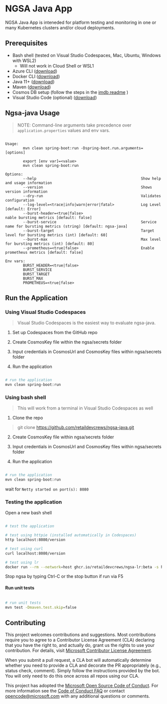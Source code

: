 # NGSA Java App

NGSA Java App is inteneded for platform testing and monitoring in one or many Kubernetes clusters and/or cloud deployments.

## Prerequisites

- Bash shell (tested on Visual Studio Codespaces, Mac, Ubuntu, Windows with WSL2)
  - Will not work in Cloud Shell or WSL1
- Azure CLI ([download](https://docs.microsoft.com/en-us/cli/azure/install-azure-cli?view=azure-cli-latest))
- Docker CLI ([download](https://docs.docker.com/install/))
- Java 11+ ([download](https://www.azul.com/downloads/?package=jdk))
- Maven ([download](https://maven.apache.org/download.cgi))
- Cosmos DB setup (follow the steps in the [imdb readme](https://github.com/retaildevcrews/imdb.git) )
- Visual Studio Code (optional) ([download](https://code.visualstudio.com/download))

## Ngsa-java Usage

> NOTE: Command-line arguments take precedence over `application.properties` values and env vars.

```text

Usage:
        mvn clean spring-boot:run -Dspring-boot.run.arguments=[options]
        
        export [env var]=<value>
        mvn clean spring-boot:run

Options: 
        --help                                               Show help and usage information
        --version                                            Shows version information
        --dry-run                                            Validates configuration
        --log-level=<trace|info|warn|error|fatal>            Log Level [default: Error]
        --burst-header=<true|false>                                      nable bursting metrics [default: false]
        --burst-service                                      Service name for bursting metrics (string) [default: ngsa-java]
        --burst-target                                       Target level for bursting metrics (int) [default: 60]
        --burst-max                                          Max level for bursting metrics (int) [default: 80]
        --prometheus=<true|false>                            Enable prometheus metrics [default: false]
              
Env vars:
        BURST_HEADER=<true|false>
        BURST_SERVICE                                        
        BURST_TARGET                                         
        BURST_MAX                                            
        PROMETHEUS=<true|false>                              
```

## Run the Application

### Using Visual Studio Codespaces

> Visual Studio Codespaces is the easiest way to evaluate ngsa-java.

1. Set up Codespaces from the GitHub repo

2. Create CosmosKey file within the ngsa/secrets folder

3. Input credentials in CosmosUrl and CosmosKey files within ngsa/secrets folder 

4. Run the application

```bash

# run the application
mvn clean spring-boot:run

```

### Using bash shell

> This will work from a terminal in Visual Studio Codespaces as well

1. Clone the repo

> git clone https://github.com/retaildevcrews/ngsa-java.git

2. Create CosmosKey file within ngsa/secrets folder

3. Input credentials in CosmosUrl and CosmosKey files within ngsa/secrets folder

4. Run the application

```bash

# run the application
mvn clean spring-boot:run

```

wait for `Netty started on port(s): 8080`

### Testing the application

Open a new bash shell

```bash

# test the application

# test using httpie (installed automatically in Codespaces)
http localhost:8080/version

# test using curl
curl localhost:8080/version

# test using lr
docker run --rm --network=host ghcr.io/retaildevcrews/ngsa-lr:beta -s http://localhost:8080 --max-errors 1 -f baseline.json

```

Stop ngsa by typing Ctrl-C or the stop button if run via F5

#### Run unit tests

```bash

# run unit tests
mvn test -Dmaven.test.skip=false

```

## Contributing

This project welcomes contributions and suggestions. Most contributions require you to agree to a
Contributor License Agreement (CLA) declaring that you have the right to, and actually do, grant us
the rights to use your contribution. For details, visit [Microsoft Contributor License Agreement](https://cla.opensource.microsoft.com).

When you submit a pull request, a CLA bot will automatically determine whether you need to provide
a CLA and decorate the PR appropriately (e.g., status check, comment). Simply follow the instructions
provided by the bot. You will only need to do this once across all repos using our CLA.

This project has adopted the [Microsoft Open Source Code of Conduct](https://opensource.microsoft.com/codeofconduct/).
For more information see the [Code of Conduct FAQ](https://opensource.microsoft.com/codeofconduct/faq/) or
contact [opencode@microsoft.com](mailto:opencode@microsoft.com) with any additional questions or comments.
